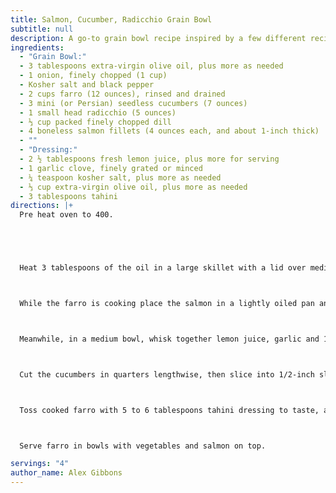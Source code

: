 ```yaml
---
title: Salmon, Cucumber, Radicchio Grain Bowl
subtitle: null
description: A go-to grain bowl recipe inspired by a few different recipes on the NYTimes.
ingredients:
  - "Grain Bowl:"
  - 3 tablespoons extra-virgin olive oil, plus more as needed
  - 1 onion, finely chopped (1 cup)
  - Kosher salt and black pepper
  - 2 cups farro (12 ounces), rinsed and drained
  - 3 mini (or Persian) seedless cucumbers (7 ounces)
  - 1 small head radicchio (5 ounces)
  - ⅓ cup packed finely chopped dill
  - 4 boneless salmon fillets (4 ounces each, and about 1-inch thick)
  - ""
  - "Dressing:"
  - 2 ½ tablespoons fresh lemon juice, plus more for serving
  - 1 garlic clove, finely grated or minced
  - ¼ teaspoon kosher salt, plus more as needed
  - ⅓ cup extra-virgin olive oil, plus more as needed
  - 3 tablespoons tahini
directions: |+
  Pre heat oven to 400.





  Heat 3 tablespoons of the oil in a large skillet with a lid over medium heat. Add onion, salt, and pepper, and cook, stirring often, until starting to turn clear, about 3 minutes. Add farro and cook until the pan is dry and the farro smells toasty, about 2 minutes. Stir in 2 1/2 cups water. Bring to a boil, then cover skillet, reduce the heat to medium-low, and simmer for 20 minutes.



  While the farro is cooking place the salmon in a lightly oiled pan and cook for about 10 minutes, until just cooked through.



  Meanwhile, in a medium bowl, whisk together lemon juice, garlic and 1/4 teaspoon salt. Let sit for 1 minute, then whisk in oil, a few drops at a time, until emulsified. Whisk in tahini and set aside.



  Cut the cucumbers in quarters lengthwise, then slice into 1/2-inch slices crosswise (you should have 2 cups); add to a large mixing bowl. Quarter and core the radicchio, then thinly slice into 1/4-inch strips (you should have 3 cups); add to the bowl. Add dill, add 2 tablespoons of dressing and a pinch each of salt and pepper to the bowl, and toss until evenly coated.



  Toss cooked farro with 5 to 6 tablespoons tahini dressing to taste, a large pinch of salt and a drizzle of olive oil. Taste, and add salt and olive oil if needed.



  Serve farro in bowls with vegetables and salmon on top.

servings: "4"
author_name: Alex Gibbons
---
```

